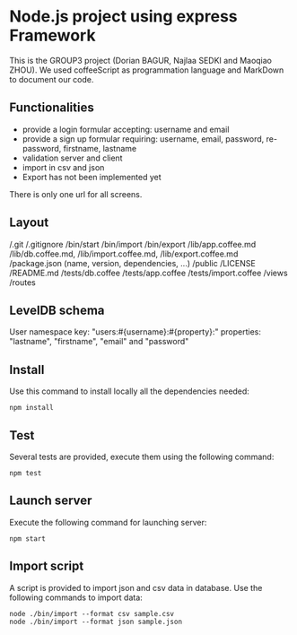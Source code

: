 # Node.js project using express Framework

This is the GROUP3 project (Dorian BAGUR, Najlaa SEDKI and Maoqiao ZHOU).
We used coffeeScript as programmation language and MarkDown to document our code.

## Functionalities
* provide a login formular accepting: username and email
* provide a sign up formular requiring: username, email, password, re-password, firstname, lastname
* validation server and client
* import in csv and json
* Export has not been implemented yet

There is only one url for all screens.

## Layout

/.git /.gitignore /bin/start /bin/import /bin/export /lib/app.coffee.md /lib/db.coffee.md, /lib/import.coffee.md, /lib/export.coffee.md /package.json (name, version, dependencies, ...) /public /LICENSE /README.md /tests/db.coffee /tests/app.coffee /tests/import.coffee /views /routes

## LevelDB schema
User namespace key: "users:#{username}:#{property}:" properties: "lastname", "firstname", "email" and "password"

## Install
Use this command to install locally all the dependencies needed:
```
npm install
```

## Test
Several tests are provided, execute them using the following command:
```
npm test
```

## Launch server
Execute the following command for launching server:
```
npm start
```

## Import script
A script is provided to import json and csv data in database. Use the following commands to import data:

```
node ./bin/import --format csv sample.csv
node ./bin/import --format json sample.json
```
